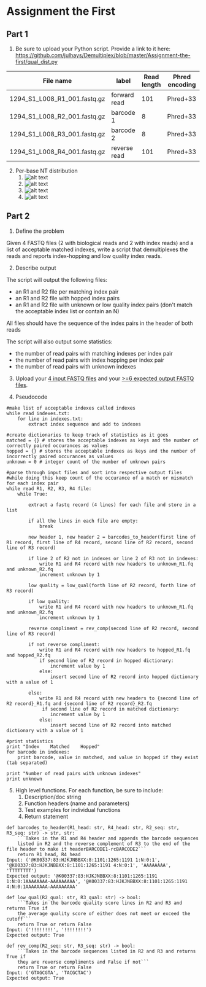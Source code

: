 # Assignment the First

## Part 1
1. Be sure to upload your Python script. Provide a link to it here: https://github.com/julhays/Demultiplex/blob/master/Assignment-the-first/qual_dist.py

| File name | label | Read length | Phred encoding |
|---|---|---|---|
| 1294_S1_L008_R1_001.fastq.gz | forward read | 101 | Phred+33 |
| 1294_S1_L008_R2_001.fastq.gz | barcode 1 | 8 | Phred+33 |
| 1294_S1_L008_R3_001.fastq.gz | barcode 2 | 8 | Phred+33 |
| 1294_S1_L008_R4_001.fastq.gz | reverse read | 101 | Phred+33 |

2. Per-base NT distribution
    1. ![alt text](R1_dist.png)
    2. ![alt text](R2_dist.png)
    3. ![alt text](R3_dist.png)
    4. ![alt text](R4_dist.png)
    
## Part 2
1. Define the problem

Given 4 FASTQ files (2 with biological reads and 2 with index reads) and a list of acceptable matched indexes, write a script that demultiplexes the reads and reports index-hopping and low quality index reads.

2. Describe output

The script will output the following files:
* an R1 and R2 file per matching index pair
* an R1 and R2 file with hopped index pairs
* an R1 and R2 file with unknown or low quality index pairs (don't match the acceptable index list or contain an N)

All files should have the sequence of the index pairs in the header of both reads

The script will also output some statistics:
* the number of read pairs with matching indexes per index pair
* the number of read pairs with index hopping per index pair
* the number of read pairs with unknown indexes

3. Upload your [4 input FASTQ files](../TEST-input_FASTQ) and your [>=6 expected output FASTQ files](../TEST-output_FASTQ).


4. Pseudocode
```
#make list of acceptable indexes called indexes
while read indexes.txt:
    for line in indexes.txt:
        extract index sequence and add to indexes

#create dictionaries to keep track of statistics as it goes
matched = {} # stores the acceptable indexes as keys and the number of correctly paired occurances as values
hopped = {} # stores the acceptable indexes as keys and the number of incorrectly paired occurances as values
unknown = 0 # integer count of the number of unknown pairs

#parse through input files and sort into respective output files
#while doing this keep count of the occurance of a match or mismatch for each index pair
while read R1, R2, R3, R4 file:
    while True:

        extract a fastq record (4 lines) for each file and store in a list

        if all the lines in each file are empty:
            break

        new header 1, new header 2 = barcodes_to_header(first line of R1 record, first line of R4 record, second line of R2 record, second line of R3 record) 
        
        if line 2 of R2 not in indexes or line 2 of R3 not in indexes:
            write R1 and R4 record with new headers to unknown_R1.fq and unknown_R2.fq
            increment unknown by 1

        low quality = low_qual(forth line of R2 record, forth line of R3 record)

        if low quality:
            write R1 and R4 record with new headers to unknown_R1.fq and unknown_R2.fq
            increment unknown by 1

        reverse compliment = rev_comp(second line of R2 record, second line of R3 record)

        if not reverse compliment:
            write R1 and R4 record with new headers to hopped_R1.fq and hopped_R2.fq
            if second line of R2 record in hopped dictionary:
                increment value by 1
            else:
                insert second line of R2 record into hopped dictionary with a value of 1

        else:
            write R1 and R4 record with new headers to {second line of R2 record}_R1.fq and {second line of R2 record}_R2.fq
             if second line of R2 record in matched dictionary:
                increment value by 1
            else:
                insert second line of R2 record into matched dictionary with a value of 1

#print statistics
print "Index    Matched    Hopped"
for barcode in indexes:
    print barcode, value in matched, and value in hopped if they exist (tab separated)

print "Number of read pairs with unknown indexes"
print unknown

```

5. High level functions. For each function, be sure to include:
    1. Description/doc string
    2. Function headers (name and parameters)
    3. Test examples for individual functions
    4. Return statement
```
def barcodes_to_header(R1_head: str, R4_head: str, R2_seq: str, R3_seq: str) -> str, str:
    ```Takes in the R1 and R4 header and appends the barcode sequences 
    listed in R2 and the reverse complement of R3 to the end of the file header to make it headerBARCODE1-rcBARCODE2```
    return R1_head, R4_head
Input: ('@K00337:83:HJKJNBBXX:8:1101:1265:1191 1:N:0:1', '@K00337:83:HJKJNBBXX:8:1101:1265:1191 4:N:0:1', 'AAAAAAAA', 'TTTTTTTT')
Expected output: '@K00337:83:HJKJNBBXX:8:1101:1265:1191 1:N:0:1AAAAAAAA-AAAAAAAAA', '@K00337:83:HJKJNBBXX:8:1101:1265:1191 4:N:0:1AAAAAAAA-AAAAAAAAA'

def low_qual(R2_qual: str, R3_qual: str) -> bool:
    ```Takes in the barcode quality score lines in R2 and R3 and returns True if 
    the average quality score of either does not meet or exceed the cutoff```
    return True or return False
Input: ('!!!!!!!!', '!!!!!!!!')
Expected output: True

def rev_comp(R2_seq: str, R3_seq: str) -> bool:
    ```Takes in the barcode sequences listed in R2 and R3 and returns True if 
    they are reverse compliments and False if not```
    return True or return False
Input: ('GTAGCGTA', 'TACGCTAC')
Expected output: True

```
